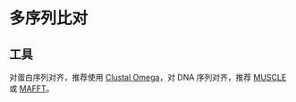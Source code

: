 # 多序列比对

## 工具

对蛋白序列对齐，推荐使用 [Clustal Omega](https://www.ebi.ac.uk/Tools/msa/clustalo/)，对 DNA 序列对齐，推荐 [MUSCLE](https://www.ebi.ac.uk/Tools/msa/muscle/) 或 [MAFFT](https://www.ebi.ac.uk/Tools/msa/mafft/)。
